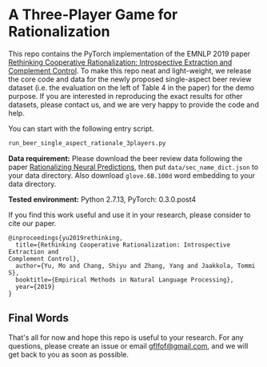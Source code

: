 # A Three-Player Game for Rationalization
This repo contains the PyTorch implementation of the EMNLP 2019 paper [Rethinking Cooperative Rationalization: Introspective Extraction and Complement Control](https://people.csail.mit.edu/tommi/papers/YCZJ_EMNLP2019.pdf).  To make this repo neat and light-weight, we release the core code and data for the newly proposed single-aspect beer review dataset (i.e. the evaluation on the left of Table 4 in the paper) for the demo purpose.   If you are interested in reproducing the exact results for other datasets, please contact us, and we are very happy to provide the code and help.  

You can start with the following entry script.
```bash
run_beer_single_aspect_rationale_3players.py
```

**Data requirement:**
Please download the beer review data following the paper [Rationalizing Neural Predictions](https://arxiv.org/pdf/1606.04155.pdf), then put ```data/sec_name_dict.json``` to your data directory.  Also download ```glove.6B.100d``` word embedding to your data directory.

**Tested environment:**
Python 2.7.13, PyTorch: 0.3.0.post4  

If you find this work useful and use it in your research, please consider to cite our paper.

```
@inproceedings{yu2019rethinking,
  title={Rethinking Cooperative Rationalization: Introspective Extraction and
Complement Control},
  author={Yu, Mo and Chang, Shiyu and Zhang, Yang and Jaakkola, Tommi S},
  booktitle={Empirical Methods in Natural Language Processing},
  year={2019}
}
```

## Final Words
That's all for now and hope this repo is useful to your research.  For any questions, please create an issue or email gflfof@gmail.com, and we will get back to you as soon as possible.
